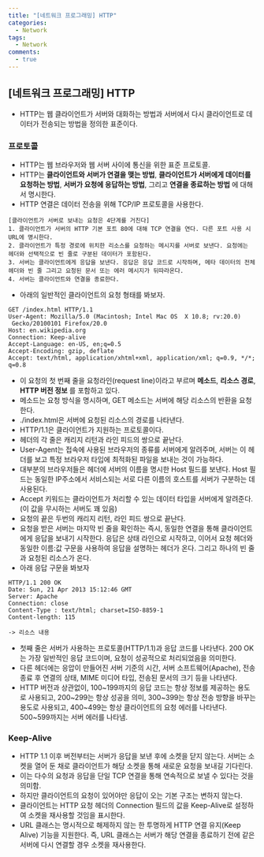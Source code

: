 ```yaml
---
title: "[네트워크 프로그래밍] HTTP"
categories:
  - Network
tags:
  - Network
comments:
  - true
---
```

## [네트워크 프로그래밍] HTTP
* HTTP는 웹 클라이언트가 서버와 대화하는 방법과 서버에서 다시 클라이언트로 데이터가 전송되는 방법을 정의한 표준이다.

### 프로토콜
* HTTP는 웹 브라우저와 웹 서버 사이에 통신을 위한 표준 프로토콜.
* HTTP는 __클라이언트와 서버가 연결을 맺는 방법__, __클라이언트가 서버에게 데이터를 요청하는 방법__, __서버가 요청에 응답하는 방법__, 그리고 __연결을 종료하는 방법__ 에 대해서 명시한다. 
* HTTP 연결은 데이터 전송을 위해 TCP/IP 프로토콜을 사용한다.

```
[클라이언트가 서버로 보내는 요청은 4단계를 거친다]
1. 클라이언트가 서버의 HTTP 기본 포트 80에 대해 TCP 연결을 연다. 다른 포트 사용 시 URL에 명시한다.
2. 클라이언트가 특정 경로에 위치한 리소스를 요청하는 메시지를 서버로 보낸다. 요청에는 헤더와 선택적으로 빈 줄로 구분된 데이터가 포함된다.
3. 서버는 클라이언트에게 응답을 보낸다. 응답은 응답 코드로 시작하며, 메타 데이터의 전체 헤더와 빈 줄 그리고 요청된 문서 또는 에러 메시지가 뒤따라온다.
4. 서버는 클라이언트와 연결을 종료한다.
```

* 아래의 일반적인 클라이언트의 요청 형태를 봐보자.

```
GET /index.html HTTP/1.1
User-Agent: Mozilla/5.0 (Macintosh; Intel Mac OS  X 10.8; rv:20.0)
 Gecko/20100101 Firefox/20.0
Host: en.wikipedia.org
Connection: Keep-alive
Accept-Language: en-US, en;q=0.5
Accept-Encoding: gzip, deflate
Accept: text/html, application/xhtml+xml, application/xml; q=0.9, */*; q=0.8
```

* 이 요청의 첫 번째 줄을 요청라인(request line)이라고 부르며 __메소드__, __리소스 경로__, __HTTP 버전 정보__ 를 포함하고 있다.
* 메소드는 요청 방식을 명시하며, GET 메소드는 서버에 해당 리소스의 반환을 요청한다.
* ./index.html은 서버에 요청된 리소스의 경로를 나타낸다.
* HTTP/1.1은 클라이언트가 지원하는 프로토콜이다.
* 헤더의 각 줄은 캐리지 리턴과 라인 피드의 쌍으로 끝난다.
* User-Agent는 접속에 사용된 브라우저의 종류를 서버에게 알려주며, 서버는 이 헤더를 보고 특정 브라우저 타입에 최적화된 파일을 보내는 것이 가능하다.
* 대부분의 브라우저들은 헤더에 서버의 이름을 명시한 Host 필드를 보낸다. Host 필드는 동일한 IP주소에서 서비스되는 서로 다른 이름의 호스트를 서버가 구분하는 데 사용된다.
* Accept 키워드는 클라이언트가 처리할 수 있는 데이터 타입을 서버에게 알려준다.(이 값을 무시하는 서버도 꽤 있음)
* 요청의 끝은 두번의 캐리지 리턴, 라인 피드 쌍으로 끝난다.
* 요청을 받은 서버는 마지막 빈 줄을 확인하는 즉시, 동일한 연결을 통해 클라이언트에게 응답을 보내기 시작한다. 응답은 상태 라인으로 시작하고, 이어서 요청 헤더와 동일한 이름:값 구문을 사용하여 응답을 설명하는 헤더가 온다. 그리고 하나의 빈 줄과 요청된 리소스가 온다.
* 아래 응답 구문을 봐보자

```
HTTP/1.1 200 OK
Date: Sun, 21 Apr 2013 15:12:46 GMT
Server: Apache
Connection: close
Content-Type : text/html; charset=ISO-8859-1
Content-length: 115

-> 리소스 내용
```

* 첫째 줄은 서버가 사용하는 프로토콜(HTTP/1.1)과 응답 코드를 나타낸다. 200 OK는 가장 일반적인 응답 코드이며, 요청이 성공적으로 처리되었음을 의미한다.
* 다른 헤더에는 응압이 만들어진 서버 기준의 시간, 서버 소프트웨어(Apache), 전송 종료 후 연결의 상태, MIME 미디어 타입, 전송된 문서의 크기 등을 나타낸다.
* HTTP 버전과 상관없이, 100~199까지의 응답 코드는 항상 정보를 제공하는 용도로 사용되고, 200~299는 항상 성공을 의미, 300~399는 항상 전송 방향을 바꾸는 용도로 사용되고, 400~499는 항상 클라이언트의 요청 에러를 나타낸다. 500~599까지는 서버 에러를 나타냄.

### Keep-Alive
* HTTP 1.1 이후 버전부터는 서버가 응답을 보낸 후에 소켓을 닫지 않는다. 서버는 소켓을 열어 둔 채로 클라이언트가 해당 소켓을 통해 새로운 요청을 보내길 기다린다.
* 이는 다수의 요청과 응답을 단일 TCP 연결을 통해 연속적으로 보낼 수 있다는 것을 의미함.
* 하지만 클라이언트의 요청이 있어야만 응답이 오는 기본 구조는 변하지 않는다.
* 클라이언트는 HTTP 요청 헤더의 Connection 필드의 값을 Keep-Alive로 설정하여 소켓을 재사용할 것임을 표시한다.
* URL 클래스는 명시적으로 해제하지 않는 한 투명하게 HTTP 연결 유지(Keep Alive) 기능을 지원한다. 즉, URL 클래스는 서버가 해당 연결을 종료하기 전에 같은 서버에 다시 연결할 경우 소켓을 재사용한다.
